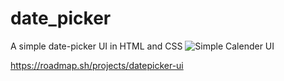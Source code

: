 # date_picker
A simple date-picker UI in HTML and CSS
![Simple Calender UI](https://github.com/user-attachments/assets/d11d20c7-59b2-439a-8f66-2db83bd56327)

https://roadmap.sh/projects/datepicker-ui
